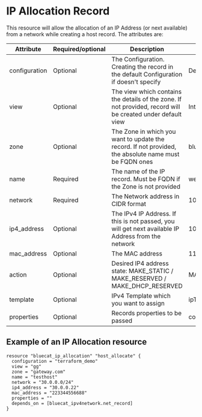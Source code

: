 # IP Allocation Record
This resource will allow the allocation of an IP Address (or next available) from a network while creating a host record. The attributes are:

| Attribute | Required/optional | Description | Example |
| --- | --- | --- | --- |
| configuration | Optional | The Configuration. Creating the record in the default Configuration if doesn't specify | Demo |
| view | Optional | The view which contains the details of the zone. If not provided, record will be created under default view | Internal |
| zone | Optional | The Zone in which you want to update the record. If not provided, the absolute name must be FQDN ones | bluecatnetworks.com |
| name | Required | The name of the IP record. Must be FQDN if the Zone is not provided | webapp.bluecatnetworks.com |
| network | Required | The Network address in CIDR format | 10.0.0.0/24 |
| ip4_address | Optional |  The IPv4 IP Address. If this is not passed, you will get next available IP Address from the network | 10.0.0.12 |
| mac_address | Optional | The MAC address | 11:22:33:44:55:66 |
| action | Optional | Desired IP4 address state: MAKE_STATIC / MAKE_RESERVED / MAKE_DHCP_RESERVED | MAKE_STATIC |
| template | Optional | IPv4 Template which you want to assign | ipTemplateIPv4 |
| properties | Optional | Records properties to be passed | comment=My comments |

## Example of an IP Allocation resource

    resource "bluecat_ip_allocation" "host_allocate" {
      configuration = "terraform_demo"
      view = "gg"
      zone = "gateway.com"
      name = "testhost"
      network = "30.0.0.0/24"
      ip4_address = "30.0.0.22"
      mac_address = "223344556688"
      properties = ""
      depends_on = [bluecat_ipv4network.net_record]
    }
